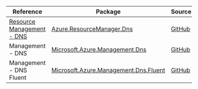 | Reference | Package | Source |
|---|---|---|
|[Resource Management - DNS](resourcemanager.dns-readme.md)|[Azure.ResourceManager.Dns](https://www.nuget.org/packages/Azure.ResourceManager.Dns)|[GitHub](https://github.com/Azure/azure-sdk-for-net/blob/main/sdk/dns/Azure.ResourceManager.Dns)|
|Management - DNS|[Microsoft.Azure.Management.Dns](https://www.nuget.org/packages/Microsoft.Azure.Management.Dns)|[GitHub](https://github.com/Azure/azure-sdk-for-net)|
|Management - DNS Fluent|[Microsoft.Azure.Management.Dns.Fluent](https://www.nuget.org/packages/Microsoft.Azure.Management.Dns.Fluent)|[GitHub](https://github.com/Azure/azure-sdk-for-net)|
